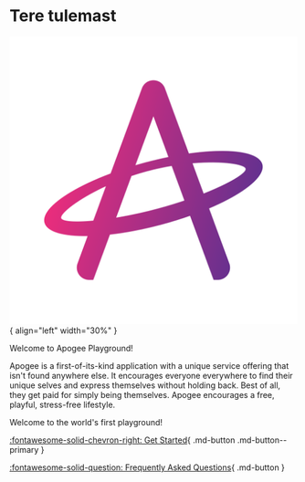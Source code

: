 # Tere tulemast

![Apogee Logo](./images/transparent-colored.png){ align="left" width="30%" }

Welcome to Apogee Playground!

Apogee is a first-of-its-kind application with a unique service offering that isn't found anywhere else. It encourages everyone everywhere to find their unique selves and express themselves without holding back. Best of all, they get paid for simply being  themselves. Apogee encourages a free, playful, stress-free lifestyle.

Welcome to the world's first playground!

[:fontawesome-solid-chevron-right: Get Started](Getting_Started/index.en.md){ .md-button .md-button--primary }

[:fontawesome-solid-question: Frequently Asked Questions](faq.en.md){ .md-button }